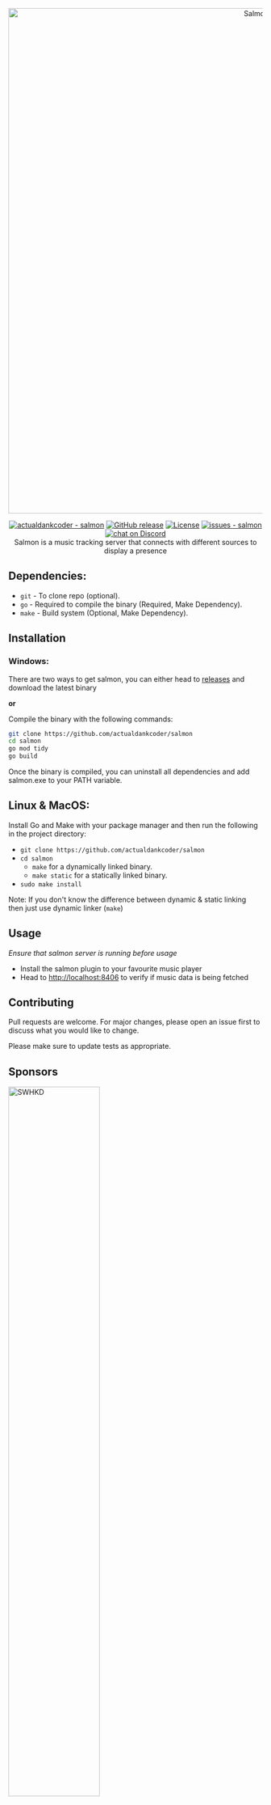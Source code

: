<p align="center"><a href="https://github.com/actualdankcoder/salmon" target="_blank" rel="noopener noreferrer"><img width="1000" src="https://i.imgur.com/otKLIGl.png" alt="Salmon logo"></a></p>

<p align="center">
  <a href="https://github.com/actualdankcoder/salmon" title="Go to GitHub repo"><img src="https://img.shields.io/static/v1?label=actualdankcoder&message=salmon&color=blue&logo=github" alt="actualdankcoder - salmon"></a>
  <a href="https://github.com/actualdankcoder/salmon/releases/"><img src="https://img.shields.io/github/release/actualdankcoder/salmon?include_prereleases=&sort=semver&color=blue" alt="GitHub release"></a>
  <a href="#license"><img src="https://img.shields.io/badge/License-MIT-blue" alt="License"></a>
  <a href="https://github.com/actualdankcoder/salmon/issues"><img src="https://img.shields.io/github/issues/actualdankcoder/salmon" alt="issues - salmon"></a>
  <a href="https://discord.gg/2nRUM6auZM"><img src="https://img.shields.io/discord/932256432760426556?logo=discord"alt="chat on Discord"></a>
  <br/>
  Salmon is a music tracking server that connects with different sources to display a presence
</p>

## Dependencies:
+ `git`	- To clone repo (optional).
+ `go`	- Required to compile the binary (Required, Make Dependency).
+ `make`	- Build system (Optional, Make Dependency).

## Installation

### Windows:
There are two ways to get salmon, you can either head to [releases](https://github.com/actualdankcoder/salmon/releases) and download the latest binary 

**or**

Compile the binary with the following commands:

```bash
git clone https://github.com/actualdankcoder/salmon
cd salmon
go mod tidy
go build
```
Once the binary is compiled, you can uninstall all dependencies and add salmon.exe to your PATH variable.

## Linux & MacOS:
Install Go and Make with your package manager and then run the following in the project directory:

+ `git clone https://github.com/actualdankcoder/salmon`
+ `cd salmon`
	+ `make` for a dynamically linked binary.
	+ `make static` for a statically linked binary.
+ `sudo make install`

Note: If you don't know the difference between dynamic & static linking then just use dynamic linker (`make`)

## Usage

*Ensure that salmon server is running before usage*

- Install the salmon plugin to your favourite music player
- Head to [http://localhost:8406](http://localhost:8406) to verify if music data is being fetched

## Contributing
Pull requests are welcome. For major changes, please open an issue first to discuss what you would like to change.

Please make sure to update tests as appropriate.

## Sponsors 

<a href="https://github.com/waycrate/swhkd/"><img src="https://git.sr.ht/~shinyzenith/swhkd/blob/main/docs/assets/swhkd.png" alt=SWHKD width=60%></a>

## License
[MIT](https://choosealicense.com/licenses/mit/)
